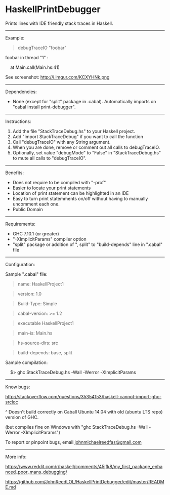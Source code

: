 # HaskellPrintDebugger
Prints lines with IDE friendly stack traces in Haskell.

____________________________________________________________________________________________________________________

Example:

> debugTraceIO "foobar"

foobar in thread "1" :

&nbsp;&nbsp;&nbsp;&nbsp;at Main.call(Main.hs:41)

See screenshot: http://i.imgur.com/KCXYHNk.png

____________________________________________________________________________________________________________________

Dependencies:

- None (except for "split" package in .cabal). Automatically imports on "cabal install print-debugger".

____________________________________________________________________________________________________________________

Instructions:

1. Add the file "StackTraceDebug.hs" to your Haskell project.
2. Add "import StackTraceDebug" if you want to call the function
3. Call "debugTraceIO" with any String argument.
4. When you are done, remove or comment out all calls to debugTraceIO.
5. Optionally, set value "debugMode" to "False" in "StackTraceDebug.hs" to mute all calls to "debugTraceIO".

____________________________________________________________________________________________________________________

Benefits:

- Does not require to be compiled with "-prof"
- Easier to locate your print statements
- Location of print statement can be highlighted in an IDE
- Easy to turn print statemments on/off without having to manually uncomment each one.
- Public Domain

____________________________________________________________________________________________________________________

Requirements:

- GHC 7.10.1 (or greater)
- "-XImplicitParams" compiler option
- "split" package or addition of ", split" to "build-depends" line in ".cabal" file

____________________________________________________________________________________________________________________
Configuration:

Sample ".cabal" file:

> name:              HaskellProject1

> version:           1.0

> Build-Type:        Simple

> cabal-version:     >= 1.2

>

> executable HaskellProject1

>   main-is:         Main.hs

>   hs-source-dirs:  src

>   build-depends:   base, split

Sample compilation: 

&nbsp;&nbsp;&nbsp;&nbsp;$> ghc StackTraceDebug.hs -Wall -Werror -XImplicitParams

____________________________________________________________________________________________________________________

Know bugs:

http://stackoverflow.com/questions/35354153/haskell-cannot-import-ghc-srcloc

^ Doesn't build correctly on Caball Ubuntu 14.04 with old (ubuntu LTS repo) version of GHC.

(but compiles fine on Windows with "ghc StackTraceDebug.hs -Wall -Werror -XImplicitParams")

To report or pinpoint bugs, email johnmichaelreedfas@gmail.com

____________________________________________________________________________________________________________________

More info:

https://www.reddit.com/r/haskell/comments/45jfk8/my_first_package_enhanced_poor_mans_debugging/

https://github.com/JohnReedLOL/HaskellPrintDebugger/edit/master/README.md



